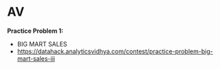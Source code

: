 # AV

**Practice Problem 1:** 
* BIG MART SALES
* https://datahack.analyticsvidhya.com/contest/practice-problem-big-mart-sales-iii

